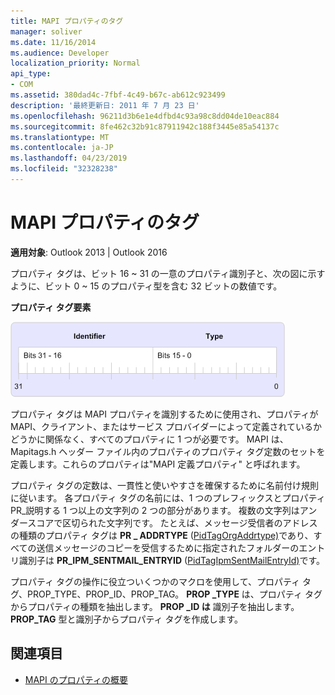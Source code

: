 ```yaml
---
title: MAPI プロパティのタグ
manager: soliver
ms.date: 11/16/2014
ms.audience: Developer
localization_priority: Normal
api_type:
- COM
ms.assetid: 380dad4c-7fbf-4c49-b67c-ab612c923499
description: '最終更新日: 2011 年 7 月 23 日'
ms.openlocfilehash: 96211d3b6e1e4dfbd4c93a98c8dd04de10eac884
ms.sourcegitcommit: 8fe462c32b91c87911942c188f3445e85a54137c
ms.translationtype: MT
ms.contentlocale: ja-JP
ms.lasthandoff: 04/23/2019
ms.locfileid: "32328238"
---
```

# <a name="mapi-property-tags"></a>MAPI プロパティのタグ
  
**適用対象**: Outlook 2013 | Outlook 2016 
  
プロパティ タグは、ビット 16 ~ 31 の一意のプロパティ識別子と、次の図に示すように、ビット 0 ~ 15 のプロパティ型を含む 32 ビットの数値です。 
  
**プロパティ タグ要素**
  
![プロパティ タグ要素](media/amapi_10.gif "プロパティ タグ要素")
  
プロパティ タグは MAPI プロパティを識別するために使用され、プロパティが MAPI、クライアント、またはサービス プロバイダーによって定義されているかどうかに関係なく、すべてのプロパティに 1 つが必要です。 MAPI は、Mapitags.h ヘッダー ファイル内のプロパティのプロパティ タグ定数のセットを定義します。これらのプロパティは"MAPI 定義プロパティ" と呼ばれます。 
  
プロパティ タグの定数は、一貫性と使いやすさを確保するために名前付け規則に従います。 各プロパティ タグの名前には、1 つのプレフィックスとプロパティPR_説明する 1 つ以上の文字列の 2 つの部分があります。 複数の文字列はアンダースコアで区切られた文字列です。 たとえば、メッセージ受信者のアドレスの種類のプロパティ タグは **PR \_ ADDRTYPE** ([PidTagOrgAddrtype)](https://msdn.microsoft.com/library/d40b5707-e4d5-4746-88d4-8616a3789789%28Office.15%29.aspx)であり、すべての送信メッセージのコピーを受信するために指定されたフォルダーのエントリ識別子は **PR_IPM_SENTMAIL_ENTRYID** ([PidTagIpmSentMailEntryId)](pidtagipmsentmailentryid-canonical-property.md)です。
  
プロパティ タグの操作に役立ついくつかのマクロを使用して、[](prop_type.md)プロパティ タグ、PROP_TYPE、PROP_ID、PROP_TAG。 [](prop_tag.md) [](prop_id.md) **PROP \_TYPE** は、プロパティ タグからプロパティの種類を抽出します。 **PROP \_ID は** 識別子を抽出します。 **PROP_TAG** 型と識別子からプロパティ タグを作成します。 
  
## <a name="see-also"></a>関連項目

- [MAPI のプロパティの概要](mapi-property-overview.md)

